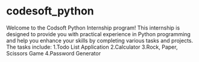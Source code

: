 # codesoft_python

Welcome to the Codsoft Python Internship program! This internship is designed to provide you with practical experience in Python programming and help you enhance your skills by completing various tasks and projects.
The tasks include:
1.Todo List Application
2.Calculator
3.Rock, Paper, Scissors Game
4.Password Generator
